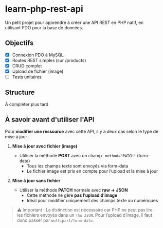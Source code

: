 # learn-php-rest-api

Un petit projet pour apprendre à créer une API REST en PHP natif, en utilisant PDO pour la base de données.

## Objectifs

- [X] Connexion PDO à MySQL
- [X] Routes REST simples (sur /products)
- [X] CRUD complet
- [X] Upload de fichier (image)
- [ ] Tests unitaires

## Structure

À compléter plus tard

## À savoir avant d'utiliser l'API

Pour **modifier une ressource** avec cette API, il y a deux cas selon le type de mise à jour :

1. **Mise à jour avec fichier (image)**
   - Utiliser la méthode **POST** avec un champ `_method="PATCH"` (form-data)  
     - Tous les champs texte sont envoyés via form-data  
     - Le fichier image est pris en compte pour l’upload et la mise à jour  

2. **Mise à jour sans fichier**
   - Utiliser la méthode **PATCH** normale avec **raw → JSON**  
     - Cette méthode ne gère **pas l’upload d’image**  
     - Idéal pour modifier uniquement des champs texte ou numériques  

> ⚠️ Important : La distinction est nécessaire car PHP ne peut pas lire les fichiers envoyés dans un `raw JSON`. Pour l’upload d’image, il faut donc passer par `multipart/form-data`.
